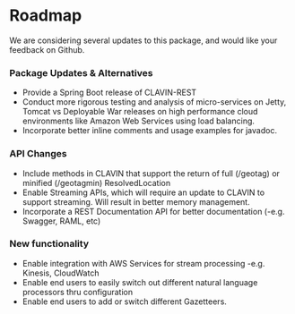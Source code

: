 # Roadmap

We are considering several updates to this package, and would like your feedback on Github.

### Package Updates & Alternatives
-  Provide a Spring Boot release of CLAVIN-REST
-  Conduct more rigorous testing and analysis of micro-services on Jetty, Tomcat vs Deployable War releases on high performance cloud environments like Amazon Web Services using load balancing.
-  Incorporate better inline comments and usage examples for javadoc.

### API Changes
-  Include methods in CLAVIN that support the return of full (/geotag) or minified (/geotagmin) ResolvedLocation    
-  Enable Streaming APIs, which will require an update to CLAVIN to support streaming. Will result in better memory management. 
-  Incorporate a REST Documentation API for better documentation (-e.g. Swagger, RAML, etc)

### New functionality
-  Enable integration with AWS Services for stream processing -e.g. Kinesis, CloudWatch
-  Enable end users to easily switch out different natural language processors thru configuration
-  Enable end users to add or switch different Gazetteers. 